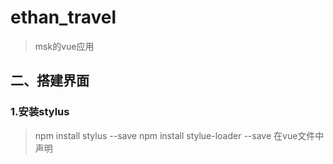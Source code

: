 # ethan_travel

> msk的vue应用

## 二、搭建界面
### 1.安装stylus
 > npm install stylus --save
 > npm install stylue-loader --save
 > 在vue文件中声明<style lang="stylus">
### 2. 使用icon-font
1. icon-font网站下载（选中有用的添加到购物车，下载到本地）
2. 导入本地项目（在本地@/assets/styles/iconfont下放入：[.eot , .svg , .ttf , .woff]四个文件，在本地@/assets/styles放入：[iconfont.css]）
3. 修改iconfont.css引入的路径